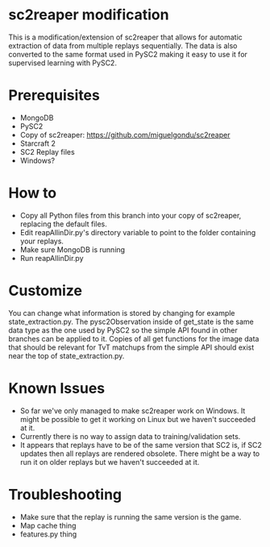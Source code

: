 # sc2reaper modification
This is a modification/extension of sc2reaper that allows for automatic extraction of data from multiple replays sequentially. The data is also converted to the same format used in PySC2 making it easy to use it for supervised learning with PySC2.

# Prerequisites
* MongoDB
* PySC2
* Copy of sc2reaper: https://github.com/miguelgondu/sc2reaper
* Starcraft 2
* SC2 Replay files
* Windows?

# How to
* Copy all Python files from this branch into your copy of sc2reaper, replacing the default files.
* Edit reapAllinDir.py's directory variable to point to the folder containing your replays.
* Make sure MongoDB is running
* Run reapAllinDir.py

# Customize
You can change what information is stored by changing for example state_extraction.py. The pysc2Observation inside of get_state is the same data type as the one used by PySC2 so the simple API found in other branches can be applied to it. Copies of all get functions for the image data that should be relevant for TvT matchups from the simple API should exist near the top of state_extraction.py.

# Known Issues
* So far we've only managed to make sc2reaper work on Windows. It might be possible to get it working on Linux but we haven't succeeded at it. 
* Currently there is no way to assign data to training/validation sets.
* It appears that replays have to be of the same version that SC2 is, if SC2 updates then all replays are rendered obsolete. There might be a way to run it on older replays but we haven't succeeded at it.


# Troubleshooting
* Make sure that the replay is running the same version is the game.
* Map cache thing
* features.py thing
